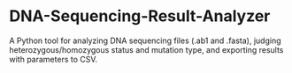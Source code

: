 # DNA-Sequencing-Result-Analyzer
A Python tool for analyzing DNA sequencing files (.ab1 and .fasta),  judging heterozygous/homozygous status and mutation type, and exporting results with parameters to CSV.
